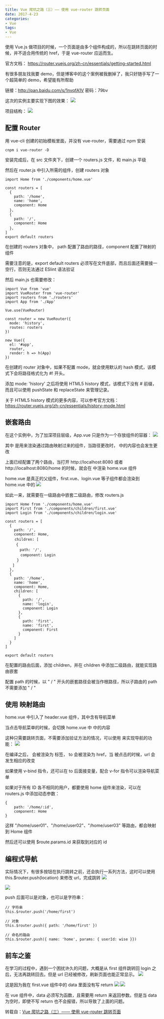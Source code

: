 ```yaml
---
title: Vue 爬坑之路（三）—— 使用 vue-router 跳转页面
date: 2017-4-23
categories:
- Vue
tags:
- Vue
---
```


使用 Vue.js 做项目的时候，一个页面是由多个组件构成的，所以在跳转页面的时候，并不适合用传统的 href，于是 vue-router 应运而生。

官方文档： https://router.vuejs.org/zh-cn/essentials/getting-started.html



有很多朋友找我要 demo，但是博客中的这个案例被我删掉了，我只好随手写了一个超简单的 demo，希望能有所帮助

链接：http://pan.baidu.com/s/1nvqfA1V 密码：79bv



这次的实例主要实现下图的效果：
![](http://xie-blog.oss-cn-beijing.aliyuncs.com/img17.gif?Expires=1517556823&OSSAccessKeyId=TMP.AQFykThi91U598dTrJc_9IBPer-xtxfyUZ278vOwz9sVKvVjdZC6hsnJbSZiADAtAhQ8dmqdGscv8Mq8gp6YtjbW3Tmz3wIVALsOiURiHSXhx6xtRna9_tLmtbDC&Signature=Ko3LSn%2FPh%2BhX7oabcDaypXaqYmg%3D)

项目结构：
![](http://xie-blog.oss-cn-beijing.aliyuncs.com/img18.png?Expires=1517556858&OSSAccessKeyId=TMP.AQFykThi91U598dTrJc_9IBPer-xtxfyUZ278vOwz9sVKvVjdZC6hsnJbSZiADAtAhQ8dmqdGscv8Mq8gp6YtjbW3Tmz3wIVALsOiURiHSXhx6xtRna9_tLmtbDC&Signature=yDru8Ya0OY8fCaJ1EhQ9llUJNuU%3D)


## 配置 Router

 用 vue-cli 创建的初始模板里面，并没有 vue-router，需要通过 npm 安装
```
cnpm i vue-router -D
```
安装完成后，在 src 文件夹下，创建一个 routers.js 文件，和 main.js 平级

然后在 router.js 中引入所需的组件，创建 routers 对象

```
import Home from './components/home.vue'

const routers = [
  {
    path: '/home',
    name: 'home',
    component: Home
  }，
  {
    path: '/',
    component: Home
  }，
]
export default routers

```
在创建的 routers 对象中， path 配置了路由的路径，component 配置了映射的组件

需要注意的是，export default routers 必须写在文件底部，而且后面还需要接一空行，否则无法通过 ESlint 语法验证



然后 main.js 也需要修改：

```
import Vue from 'vue'
import VueRouter from 'vue-router'
import routers from './routers'
import App from './App'

Vue.use(VueRouter)

const router = new VueRouter({
  mode: 'history',
  routes: routers
})

new Vue({
  el: '#app',
  router,
  render: h => h(App)
})
```
在创建的 router 对象中，如果不配置 mode，就会使用默认的 hash 模式，该模式下会将路径格式化为 #! 开头。

添加 mode: 'history' 之后将使用 HTML5 history 模式，该模式下没有 # 前缀，而且可以使用 pushState 和 replaceState 来管理记录。

关于 HTML5 history 模式的更多内容，可以参考官方文档：https://router.vuejs.org/zh-cn/essentials/history-mode.html





## 嵌套路由

在这个实例中，为了加深项目层级，App.vue 只是作为一个存放组件的容器：
![](http://xie-blog.oss-cn-beijing.aliyuncs.com/img19.png?Expires=1517556932&OSSAccessKeyId=TMP.AQFykThi91U598dTrJc_9IBPer-xtxfyUZ278vOwz9sVKvVjdZC6hsnJbSZiADAtAhQ8dmqdGscv8Mq8gp6YtjbW3Tmz3wIVALsOiURiHSXhx6xtRna9_tLmtbDC&Signature=4336ixXAhVuf%2BLiGPf9YJ3LxUeM%3D)

其中 <router-view> 是用来渲染通过路由映射过来的组件，当路径更改时，<router-view> 中的内容也会发生更改

上面已经配置了两个路由，当打开 http://localhost:8080 或者 http://localhost:8080/home 的时候，就会在 <router-view> 中渲染 home.vue 组件



home.vue 是真正的父组件，first.vue、login.vue 等子组件都会渲染到 home.vue 中的 <router-view>
![](http://xie-blog.oss-cn-beijing.aliyuncs.com/img20.png?Expires=1517556969&OSSAccessKeyId=TMP.AQFykThi91U598dTrJc_9IBPer-xtxfyUZ278vOwz9sVKvVjdZC6hsnJbSZiADAtAhQ8dmqdGscv8Mq8gp6YtjbW3Tmz3wIVALsOiURiHSXhx6xtRna9_tLmtbDC&Signature=F3XVRAqQxEc%2F4i635JAEApAAi4I%3D)

如此一来，就需要在一级路由中嵌套二级路由，修改 routers.js

```
import Home from './components/home.vue'
import First from './components/children/first.vue'
import Login from './components/children/login.vue'

const routers = [
  {
    path: '/',
    component: Home,
　　 children: [
　　　{
　　　　path: '/',
 　　　 component: Login
　　  }
　　]
  },
  {
    path: '/home',
    name: 'home',
    component: Home,
    children: [
      {
        path: '/',
        name: 'login',
        component: Login
      },
      {
        path: 'first',
        name: 'first',
        component: First
      }
    ]
  }
]

export default routers
```
在配置的路由后面，添加 children，并在 children 中添加二级路由，就能实现路由嵌套

配置 path 的时候，以 " / " 开头的嵌套路径会被当作根路径，所以子路由的 path 不需要添加 " / "





## 使用 <router-link> 映射路由

home.vue 中引入了 header.vue 组件，其中含有导航菜单

当点击导航菜单的时候，会切换 home.vue 中 <router-view> 中的内容

这种只需要跳转页面，不需要添加验证方法的情况，可以使用 <router-link> 来实现导航的功能：
![](http://xie-blog.oss-cn-beijing.aliyuncs.com/img21.png?Expires=1517557013&OSSAccessKeyId=TMP.AQFykThi91U598dTrJc_9IBPer-xtxfyUZ278vOwz9sVKvVjdZC6hsnJbSZiADAtAhQ8dmqdGscv8Mq8gp6YtjbW3Tmz3wIVALsOiURiHSXhx6xtRna9_tLmtbDC&Signature=wDo43b6jhorVl2TrH8pg0vsIzOU%3D)


在编译之后，<router-link> 会被渲染为 <a> 标签， to 会被渲染为 href，当 <router-link> 被点击的时候，url 会发生相应的改变

如果使用 v-bind 指令，还可以在 to 后面接变量，配合 v-for 指令可以渲染导航菜单



如果对于所有 ID 各不相同的用户，都要使用 home 组件来渲染，可以在 routers.js 中添加动态参数：
```
{
    path: '/home/:id',
    component: Home
}
```
这样 "/home/user01"、"/home/user02"、"/home/user03" 等路由，都会映射到 Home 组件

然后还可以使用 $route.params.id 来获取到对应的 id





## 编程式导航

实际情况下，有很多按钮在执行跳转之前，还会执行一系列方法，这时可以使用 this.$router.push(location) 来修改 url，完成跳转
![](http://xie-blog.oss-cn-beijing.aliyuncs.com/img22.png?Expires=1517557062&OSSAccessKeyId=TMP.AQFykThi91U598dTrJc_9IBPer-xtxfyUZ278vOwz9sVKvVjdZC6hsnJbSZiADAtAhQ8dmqdGscv8Mq8gp6YtjbW3Tmz3wIVALsOiURiHSXhx6xtRna9_tLmtbDC&Signature=hNkM9Labz7HsNn8CEgD0e%2FRe9MY%3D)

![](http://xie-blog.oss-cn-beijing.aliyuncs.com/img23.png?Expires=1517557079&OSSAccessKeyId=TMP.AQFykThi91U598dTrJc_9IBPer-xtxfyUZ278vOwz9sVKvVjdZC6hsnJbSZiADAtAhQ8dmqdGscv8Mq8gp6YtjbW3Tmz3wIVALsOiURiHSXhx6xtRna9_tLmtbDC&Signature=UZwfKHmN298VofbGHbuxUfcQgUY%3D)


push 后面可以是对象，也可以是字符串：

```
// 字符串
this.$router.push('/home/first')

// 对象
this.$router.push({ path: '/home/first' })

// 命名的路由
this.$router.push({ name: 'home', params: { userId: wise }})
```




## 前车之鉴

在学习的过程中，遇到一个困扰许久的问题，大概是从 first 组件跳转回 login 之后，无法再跳转回去。但是 url 已经被修改，刷新页面也能正常显示。
![](http://xie-blog.oss-cn-beijing.aliyuncs.com/img24.gif?Expires=1517557110&OSSAccessKeyId=TMP.AQFykThi91U598dTrJc_9IBPer-xtxfyUZ278vOwz9sVKvVjdZC6hsnJbSZiADAtAhQ8dmqdGscv8Mq8gp6YtjbW3Tmz3wIVALsOiURiHSXhx6xtRna9_tLmtbDC&Signature=V0wdAelMNr%2FvGxIlMAa0reT740k%3D)


这是因为我在 first.vue 组件中的 data 里面没有写 return
![](http://xie-blog.oss-cn-beijing.aliyuncs.com/img25.png?Expires=1517557125&OSSAccessKeyId=TMP.AQFykThi91U598dTrJc_9IBPer-xtxfyUZ278vOwz9sVKvVjdZC6hsnJbSZiADAtAhQ8dmqdGscv8Mq8gp6YtjbW3Tmz3wIVALsOiURiHSXhx6xtRna9_tLmtbDC&Signature=CghAi1GNUb9Sc9t11U7vyma9d8U%3D)
![](http://xie-blog.oss-cn-beijing.aliyuncs.com/img26.png?Expires=1517557136&OSSAccessKeyId=TMP.AQFykThi91U598dTrJc_9IBPer-xtxfyUZ278vOwz9sVKvVjdZC6hsnJbSZiADAtAhQ8dmqdGscv8Mq8gp6YtjbW3Tmz3wIVALsOiURiHSXhx6xtRna9_tLmtbDC&Signature=KAeBi%2BegBOBzv7um%2FCYhg83pdWs%3D)

在 vue 组件中，data 必须写为函数，且需要用 return 来返回参数。但是当 data 为空时，即使不写 return 也不会报错，所以导致了上面的问题。

转载自：[Vue 爬坑之路（三）—— 使用 vue-router 跳转页面](http://www.cnblogs.com/wisewrong/p/6277262.html)